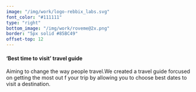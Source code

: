 ```yaml
---
image: "/img/work/logo-rebbix_labs.svg"
font_color: "#111111"
type: "right"
bottom_image: "/img/work/roveme@2x.png"
border: "5px solid #85BC49"
offset-top: 12
---
```

#### ‘Best time to visit’ travel guide
Aiming to change the way people travel.We created a travel guide forcused on getting the most out f your trip by allowing you to choose best dates to visit a destination.

